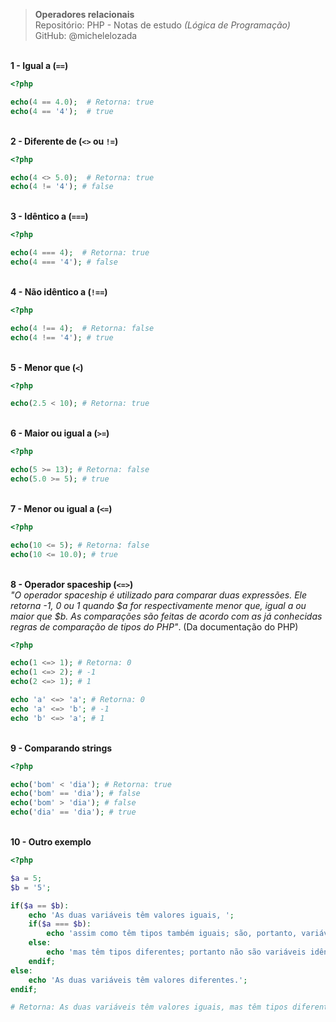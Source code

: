 > **Operadores relacionais**     
> Repositório: PHP - Notas de estudo *(Lógica de Programação)*      
> GitHub: @michelelozada
&nbsp;
     
&nbsp;      
**1 - Igual a (`==`)**
```php
<?php 

echo(4 == 4.0);  # Retorna: true
echo(4 == '4');  # true
```
&nbsp;
&nbsp;    
**2 - Diferente de (`<>` ou `!=`)**
```php
<?php 

echo(4 <> 5.0);  # Retorna: true
echo(4 != '4'); # false
```
&nbsp;
&nbsp;    
**3 - Idêntico a (`===`)**
```php
<?php 

echo(4 === 4);  # Retorna: true
echo(4 === '4'); # false
```
&nbsp;
&nbsp;    
**4 - Não idêntico a (`!==`)**
```php
<?php 

echo(4 !== 4);  # Retorna: false
echo(4 !== '4'); # true
```
&nbsp;
&nbsp;    
**5 - Menor que (`<`)**
```php
<?php 

echo(2.5 < 10); # Retorna: true
```
&nbsp;
&nbsp;    
**6 - Maior ou igual a (`>=`)**
```php
<?php 

echo(5 >= 13); # Retorna: false
echo(5.0 >= 5); # true
```
&nbsp;
&nbsp;    
**7 - Menor ou igual a (`<=`)**
```php
<?php 

echo(10 <= 5); # Retorna: false
echo(10 <= 10.0); # true
```
&nbsp;
&nbsp;    
**8 - Operador spaceship (`<=>`)**  
*"O operador spaceship é utilizado para comparar duas expressões. Ele retorna -1, 0 ou 1 quando $a for respectivamente
menor que, igual a ou maior que $b. As comparações são feitas de acordo com as já conhecidas regras de comparação de
tipos do PHP"*. (Da documentação do PHP)
```php
<?php 

echo(1 <=> 1); # Retorna: 0
echo(1 <=> 2); # -1
echo(2 <=> 1); # 1

echo 'a' <=> 'a'; # Retorna: 0
echo 'a' <=> 'b'; # -1
echo 'b' <=> 'a'; # 1
```
&nbsp;
&nbsp;    
**9 - Comparando strings**
```php
<?php 

echo('bom' < 'dia'); # Retorna: true
echo('bom' == 'dia'); # false
echo('bom' > 'dia'); # false
echo('dia' == 'dia'); # true
```
&nbsp;
&nbsp;    
**10 - Outro exemplo**
```php
<?php 

$a = 5; 
$b = '5'; 

if($a == $b):  
    echo 'As duas variáveis têm valores iguais, ';
	if($a === $b): 
		echo 'assim como têm tipos também iguais; são, portanto, variáveis idênticas.';
	else:
		echo 'mas têm tipos diferentes; portanto não são variáveis idênticas.';
	endif; 
else:
	echo 'As duas variáveis têm valores diferentes.';
endif; 

# Retorna: As duas variáveis têm valores iguais, mas têm tipos diferentes; portanto não são variáveis idênticas.
```